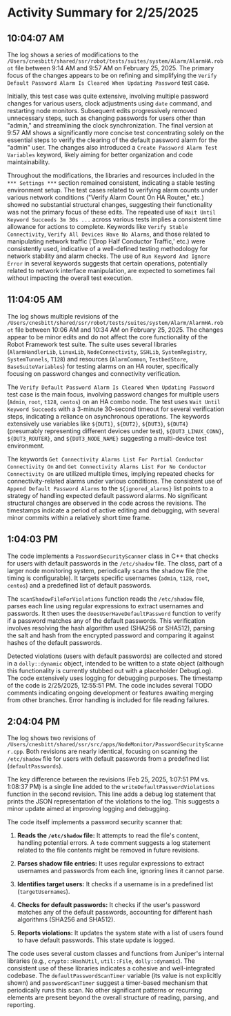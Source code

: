 # Activity Summary for 2/25/2025

## 10:04:07 AM
The log shows a series of modifications to the `/Users/cnesbitt/shared/ssr/robot/tests/suites/system/Alarm/AlarmHA.robot` file between 9:14 AM and 9:57 AM on February 25, 2025.  The primary focus of the changes appears to be on refining and simplifying the `Verify Default Password Alarm Is Cleared When Updating Password` test case.

Initially, this test case was quite extensive, involving multiple password changes for various users, clock adjustments using `date` command, and restarting node monitors.  Subsequent edits progressively removed unnecessary steps, such as changing passwords for users other than "admin," and streamlining the clock synchronization.  The final version at 9:57 AM shows a significantly more concise test concentrating solely on the essential steps to verify the clearing of the default password alarm for the "admin" user.  The changes also introduced a `Create Password Alarm Test Variables` keyword, likely aiming for better organization and code maintainability.

Throughout the modifications, the libraries and resources included in the `*** Settings ***` section remained consistent, indicating a stable testing environment setup.  The test cases related to verifying alarm counts under various network conditions ("Verify Alarm Count On HA Router," etc.) showed no substantial structural changes, suggesting their functionality was not the primary focus of these edits. The repeated use of `Wait Until Keyword Succeeds 3m 30s ...` across various tests implies a consistent time allowance for actions to complete.  Keywords like `Verify Stable Connectivity`, `Verify All Devices Have No Alarms`, and those related to manipulating network traffic ('Drop Half Conductor Traffic,' etc.) were consistently used, indicative of a well-defined testing methodology for network stability and alarm checks.  The use of  `Run Keyword And Ignore Error` in several keywords suggests that certain operations, potentially related to network interface manipulation, are expected to sometimes fail without impacting the overall test execution.


## 11:04:05 AM
The log shows multiple revisions of the `/Users/cnesbitt/shared/ssr/robot/tests/suites/system/Alarm/AlarmHA.robot` file between 10:06 AM and 10:34 AM on February 25, 2025.  The changes appear to be minor edits and do not affect the core functionality of the Robot Framework test suite.  The suite uses several libraries (`AlarmHandlerLib`, `LinuxLib`, `NodeConnectivity`, `SSHLib`, `SystemRegistry`, `SystemTunnels`, `T128`) and resources (`AlarmCommon`, `TestbedStore`, `BaseSuiteVariables`) for testing alarms on an HA router, specifically focusing on password changes and connectivity verification.


The `Verify Default Password Alarm Is Cleared When Updating Password` test case is the main focus, involving password changes for multiple users (`Admin`, `root`, `t128`, `centos`) on an HA combo node.  The test uses `Wait Until Keyword Succeeds` with a 3-minute 30-second timeout for several verification steps, indicating a reliance on asynchronous operations.  The keywords extensively use variables like `${DUT1}`, `${DUT2}`, `${DUT3}`, `${DUT4}`  (presumably representing different devices under test), `${DUT3_LINUX_CONN}`, `${DUT3_ROUTER}`, and `${DUT3_NODE_NAME}` suggesting a multi-device test environment.


The keywords `Get Connectivity Alarms List For Partial Conductor Connectivity On` and `Get Connectivity Alarms List For No Conductor Connectivity On` are utilized multiple times, implying repeated checks for connectivity-related alarms under various conditions.  The consistent use of `Append Default Password Alarms` to the `${ignored_alarms}` list points to a strategy of handling expected default password alarms.  No significant structural changes are observed in the code across the revisions.  The timestamps indicate a period of active editing and debugging, with several minor commits within a relatively short time frame.


## 1:04:03 PM
The code implements a `PasswordSecurityScanner` class in C++ that checks for users with default passwords in the `/etc/shadow` file.  The class, part of a larger node monitoring system,  periodically scans the shadow file (the timing is configurable). It targets specific usernames (`admin`, `t128`, `root`, `centos`) and a predefined list of default passwords.


The `scanShadowFileForViolations` function reads the `/etc/shadow` file, parses each line using regular expressions to extract usernames and passwords.  It then uses the `doesUserHaveDefaultPassword` function to verify if a password matches any of the default passwords. This verification involves resolving the hash algorithm used (SHA256 or SHA512), parsing the salt and hash from the encrypted password and comparing it against hashes of the default passwords.

Detected violations (users with default passwords) are collected and stored in a `dolly::dynamic` object, intended to be written to a state object (although this functionality is currently stubbed out with a placeholder DebugLog).  The code extensively uses logging for debugging purposes.  The timestamp of the code is 2/25/2025, 12:55:51 PM.  The code includes several TODO comments indicating ongoing development or features awaiting merging from other branches.  Error handling is included for file reading failures.


## 2:04:04 PM
The log shows two revisions of `/Users/cnesbitt/shared/ssr/src/apps/NodeMonitor/PasswordSecurityScanner.cpp`.  Both revisions are nearly identical, focusing on scanning the `/etc/shadow` file for users with default passwords from a predefined list (`defaultPasswords`).

The key difference between the revisions (Feb 25, 2025, 1:07:51 PM vs. 1:08:37 PM) is a single line added to the `writeDefaultPasswordViolations` function in the second revision. This line adds a debug log statement that prints the JSON representation of the violations to the log.  This suggests a minor update aimed at improving logging and debugging.

The code itself implements a password security scanner that:

1. **Reads the `/etc/shadow` file:** It attempts to read the file's content, handling potential errors.  A `todo` comment suggests a log statement related to the file contents might be removed in future revisions.

2. **Parses shadow file entries:** It uses regular expressions to extract usernames and passwords from each line, ignoring lines it cannot parse.

3. **Identifies target users:** It checks if a username is in a predefined list (`targetUsernames`).

4. **Checks for default passwords:** It checks if the user's password matches any of the default passwords, accounting for different hash algorithms (SHA256 and SHA512).

5. **Reports violations:** It updates the system state with a list of users found to have default passwords.  This state update is logged.

The code uses several custom classes and functions from Juniper's internal libraries (e.g., `crypto::HashUtil`, `util::File`, `dolly::dynamic`).  The consistent use of these libraries indicates a cohesive and well-integrated codebase.  The `defaultPasswordScanTimer` variable (its value is not explicitly shown) and `passwordScanTimer` suggest a timer-based mechanism that periodically runs this scan.  No other significant patterns or recurring elements are present beyond the overall structure of reading, parsing, and reporting.
